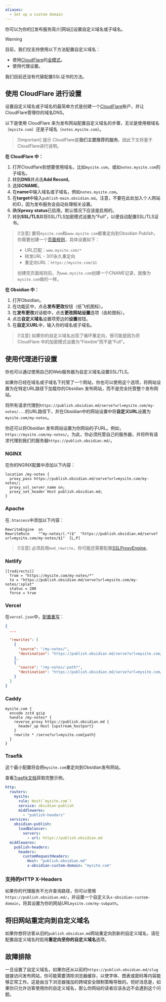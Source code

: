 ```yaml
---
aliases:
  - Set up a custom domain
---
```


你可以为你的[[发布服务简介|网站]]设置自定义域名或子域名。

> [!warning]
> 目前，我们仅支持使用以下方法配置自定义域名：
>
> - 使用[CloudFlare](https://cloudflare.com)的[全模式](https://developers.cloudflare.com/ssl/origin-configuration/ssl-modes/full/)。
> - 使用代理设置。
> 
> 我们目前还没有代替配置SSL证书的方法。

## 使用 CloudFlare 进行设置

设置自定义域名或子域名的最简单方式是创建一个[CloudFlare](https://cloudflare.com)账户，并让CloudFlare管理你的域名DNS。

以下是使用 CloudFlare 来为发布网站配置自定义域名的步骤，无论是使用根域名（`mysite.com`）还是子域名（`notes.mysite.com`）。

> [!important] 提示
> CloudFlare是**我们主要推荐的服务**。因此下文将基于CloudFlare进行说明。

**在 CloudFlare 中：**

1. 打开Cloudflare到想要使用域名，比如`mysite.com`，或如`notes.mysite.com`的子域名。
2. 转到**DNS**并点击**Add Record**。
3. 选择**CNAME**。
4. 在**name**中输入域名或子域名，例如`notes.mysite.com`。
5. 在**target**中输入`publish-main.obsidian.md`。注意，不要在此处加入个人网站的ID，因为发布服务会自动处理相关设置。
6. 确保**proxy status**已启用。默认情况下应该是启用的。
7. 转到**SSL/TLS**并将SSL/TLS加密模式设置为“Full”，以便自动配置SSL/TLS证书。

> [!注意]
> 要将`mysite.com`和`www.mysite.com`都重定向到Obsidian Publish，你需要创建一个[页面规则](https://support.cloudflare.com/hc/en-us/articles/200172336-Creating-Page-Rules)，具体设置如下：
>
> - URL匹配：`www.mysite.com/*`
> - 转发URL - 301永久重定向
> - 重定向URL：`https://mysite.com/$1`
>
> 创建完页面规则后，为`www.mysite.com`创建一个CNAME记录，就像为`mysite.com`做的一样。

**在 Obsidian 中：**

1. 打开Obsidian。
1. 在功能区中，点击**发布更改**按钮（纸飞机图标）。
2. 在**发布更改**对话框中，点击**更改网站设置**选项（齿轮图标）。
4. 点击**自定义域名**设置项旁边的**设置**按钮。
5. 在**自定义URL**中，输入你的域名或子域名。

> [!注意]
> 如果你的自定义域名出现了循环重定向，很可能是因为将 CloudFlare 中的加密模式设置为“Flexible”而不是“Full”。

## 使用代理进行设置

你也可以通过使用自己的Web服务器为自定义域名设置SSL/TLS。

如果你已经在域名或子域名下托管了一个网站，你也可以使用这个选项，将网站设置为在特定URL路径下加载你的Obsidian 发布网站，而不是完全托管整个发布网站。

将所有请求代理到`https://publish.obsidian.md/serve?url=mysite.com/my-notes/...`的URL路径下，并在Obsidian中的网站设置中将**自定义URL**设置为`mysite.com/my-notes`。

你还可以将Obsidian 发布网站设置为你网站的子URL。例如，`https://mysite.com/my-notes/`。为此，你必须托管自己的服务器，并将所有请求代理到我们的服务器`https://publish.obsidian.md/`。

### NGINX

在你的NGINX配置中添加以下内容：

```nginx
location /my-notes {
  proxy_pass https://publish.obsidian.md/serve?url=mysite.com/my-notes/;
  proxy_ssl_server_name on;
  proxy_set_header Host publish.obsidian.md;
}
```

### Apache

在`.htaccess`中添加以下内容：

```htaccess
RewriteEngine  on
RewriteRule    "^my-notes/(.*)$"  "https://publish.obsidian.md/serve?url=mysite.com/my-notes/$1"  [L,P]
```

> [!注意]
> 必须启用`mod_rewrite`，你可能还需要配置[SSLProxyEngine](https://stackoverflow.com/questions/40938148/reverse-proxy-for-external-url-apache)。

### Netlify

```plain
[[redirects]]
  from = "https://mysite.com/my-notes/*"
  to = "https://publish.obsidian.md/serve?url=mysite.com/my-notes/:splat"
  status = 200
  force = true
```

### Vercel

在`vercel.json`中，[配置重写](https://vercel.com/docs/configuration#project/rewrites)：

```json
{
  ...

  "rewrites": [
    {
      "source": "/my-notes/",
      "destination": "https://publish.obsidian.md/serve?url=mysite.com/my-notes"
    },
    {
      "source": "/my-notes/:path*",
      "destination": "https://publish.obsidian.md/serve?url=mysite.com/my-notes/:path*"
    }
  ]
}
```

### Caddy

```plain
mysite.com {
  encode zstd gzip
  handle /my-notes* {
    reverse_proxy https://publish.obsidian.md {
      header_up Host {upstream_hostport}
    }
    rewrite * /serve?url=mysite.com{path}
  }
}
```

### Traefik

这个最小配置将会把`mysite.com`重定向到Obsidian发布网站。

查看[Traefik文档](https://doc.traefik.io/traefik/routing/overview/)获取完整示例。

```yaml
http:
  routers:
    mysite:
      rule: Host(`mysite.com`)
      service: obsidian-publish
      middlewares:
        - "publish-headers"
  services:
    obsidian-publish:
      loadBalancer:
        servers:
          - url: https://publish.obsidian.md
  middlewares:
    publish-headers:
      headers:
        customRequestHeaders:
          Host: "publish.obsidian.md"
          x-obsidian-custom-domain: "mysite.com"
```

### 支持的HTTP X-Headers

如果你的代理服务不允许查询路径，你可以使用`https://publish.obsidian.md/`，并设置一个自定义头`x-obsidian-custom-domain`，将其设置为你的网站URL`mysite.com/my-subpath`。

## 将旧网站重定向到自定义域名

如果你想将访客从旧的`publish.obsidian.md`网站重定向到新的自定义域名，请在配置自定义域名时启用**重定向至你的自定义域名**选项。

## 故障排除

一旦设置了自定义域名，如果你还从以前的`https://publish.obsidian.md/slug`链接访问发布网站，你可能需要清除浏览器缓存，以使字体、图表或密码等内容能够正常工作。这是由当下浏览器强加的跨域安全限制策略导致的。但好消息是，如果你只允许访客使用你的自定义域名，那么你网站的读者应该永远不会遇到这个问题。